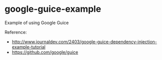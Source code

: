 # google-guice-example
Example of using Google Guice

Reference:
- http://www.journaldev.com/2403/google-guice-dependency-injection-example-tutorial
- https://github.com/google/guice